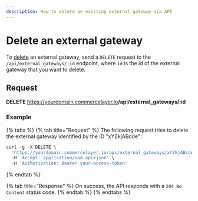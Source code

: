 ```yaml
---
description: How to delete an existing external gateway via API
---
```


# Delete an external gateway

To <a href="https://docs.commercelayer.io/developers/deleting-resources" target="_blank">delete</a> an external gateway, send a `DELETE` request to the `/api/external_gateways/:id` endpoint, where `id` is the id of the external gateway that you want to delete.

## Request

**DELETE** https://yourdomain.commercelayer.io<b>/api/external_gateways/:id</b>

### Example

{% tabs %}
{% tab title="Request" %}
The following request tries to delete the external gateway identified by the ID "xYZkjABcde":

```javascript
curl -g -X DELETE \
  'https://yourdomain.commercelayer.io/api/external_gateways/xYZkjABcde' \
  -H 'Accept: application/vnd.api+json' \
  -H 'Authorization: Bearer your-access-token'
```
{% endtab %}

{% tab title="Response" %}
On success, the API responds with a `204 No Content` status code.
{% endtab %}
{% endtabs %}

